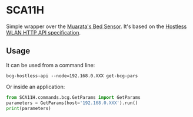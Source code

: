 # SCA11H
Simple wrapper over the [Muarata's Bed Sensor](https://www.murata.com/en-us/products/sensor/accel/overview/lineup/sca10h_11h/sca11h).
It's based on the [Hostless WLAN HTTP API specification](https://www.murata.com/en-us/products/sensor/accel/overview/lineup/sca10h_11h/sca11h).

## Usage

It can be used from a command line:
```shell
bcg-hostless-api --node=192.168.0.XXX get-bcg-pars
```

Or inside an application:
```python
from SCA11H.commands.bcg.GetParams import GetParams
parameters = GetParams(host='192.168.0.XXX').run()
print(parameters)
```